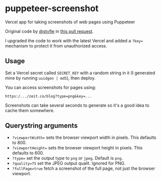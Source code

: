 # puppeteer-screenshot

Vercel app for taking screenshots of web pages using Puppeteer

Original code by [@styfle](https://github.com/styfle) in [this pull request](https://github.com/vercel/now-examples/pull/207).

I upgraded the code to work with the latest Vercel and added a `?key=` mechanism to protect it from unauthorized access.

## Usage

Set a Vercel secret called `SECRET_KEY` with a random string in it (I generated mine by running `uuidgen | md5`), then deploy.

You can access screenshots for pages using:

    https:/.../zeit.co/blog?type=png&key=...

Screenshots can take several seconds to generate so it's a good idea to cache them somewhere.

## Querystring arguments

- `?viewportWidth=` sets the browser viewport width in pixels. This defaults to 800.
- `?viewportHeight=` sets the browser viewport height in pixels. This defaults to 600.
- `?type=` set the output type to `png` or `jpeg`. Default is `png`.
- `?quality=75` set the JPEG output qualit. Ignored for PNG.
- `?fullPage=true` fetch a screenshot of the full page, not just the browser viewport.